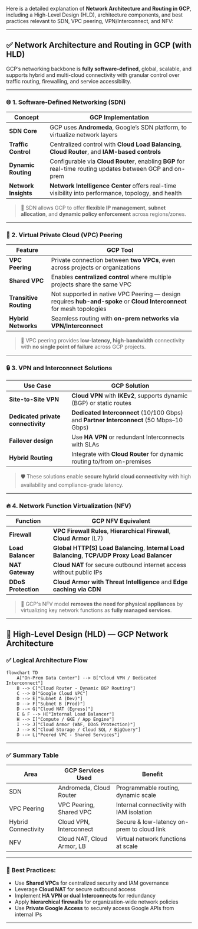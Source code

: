 Here is a detailed explanation of **Network Architecture and Routing in GCP**, including a High-Level Design (HLD), architecture components, and best practices relevant to SDN, VPC peering, VPN/Interconnect, and NFV:

---

## ✅ Network Architecture and Routing in GCP (with HLD)

GCP’s networking backbone is **fully software-defined**, global, scalable, and supports hybrid and multi-cloud connectivity with granular control over traffic routing, firewalling, and service accessibility.

---

### 🌐 1. **Software-Defined Networking (SDN)**

| Concept              | GCP Implementation                                                                                        |
| -------------------- | --------------------------------------------------------------------------------------------------------- |
| **SDN Core**         | GCP uses **Andromeda**, Google’s SDN platform, to virtualize network layers                               |
| **Traffic Control**  | Centralized control with **Cloud Load Balancing**, **Cloud Router**, and **IAM-based controls**           |
| **Dynamic Routing**  | Configurable via **Cloud Router**, enabling **BGP** for real-time routing updates between GCP and on-prem |
| **Network Insights** | **Network Intelligence Center** offers real-time visibility into performance, topology, and health        |

> 📌 SDN allows GCP to offer **flexible IP management**, **subnet allocation**, and **dynamic policy enforcement** across regions/zones.

---

### 🔗 2. **Virtual Private Cloud (VPC) Peering**

| Feature                | GCP Tool                                                                                                              |
| ---------------------- | --------------------------------------------------------------------------------------------------------------------- |
| **VPC Peering**        | Private connection between **two VPCs**, even across projects or organizations                                        |
| **Shared VPC**         | Enables **centralized control** where multiple projects share the same VPC                                            |
| **Transitive Routing** | Not supported in native VPC Peering — design requires **hub-and-spoke** or **Cloud Interconnect** for mesh topologies |
| **Hybrid Networks**    | Seamless routing with **on-prem networks via VPN/Interconnect**                                                       |

> 🔄 VPC peering provides **low-latency, high-bandwidth** connectivity with **no single point of failure** across GCP projects.

---

### 🔒 3. **VPN and Interconnect Solutions**

| Use Case                           | GCP Solution                                                                            |
| ---------------------------------- | --------------------------------------------------------------------------------------- |
| **Site-to-Site VPN**               | **Cloud VPN** with **IKEv2**, supports dynamic (BGP) or static routes                   |
| **Dedicated private connectivity** | **Dedicated Interconnect** (10/100 Gbps) and **Partner Interconnect** (50 Mbps–10 Gbps) |
| **Failover design**                | Use **HA VPN** or redundant Interconnects with SLAs                                     |
| **Hybrid Routing**                 | Integrate with **Cloud Router** for dynamic routing to/from on-premises                 |

> 🛡️ These solutions enable **secure hybrid cloud connectivity** with high availability and compliance-grade latency.

---

### 🔥 4. **Network Function Virtualization (NFV)**

| Function            | GCP NFV Equivalent                                                                              |
| ------------------- | ----------------------------------------------------------------------------------------------- |
| **Firewall**        | **VPC Firewall Rules**, **Hierarchical Firewall**, **Cloud Armor** (L7)                         |
| **Load Balancer**   | **Global HTTP(S) Load Balancing**, **Internal Load Balancing**, **TCP/UDP Proxy Load Balancer** |
| **NAT Gateway**     | **Cloud NAT** for secure outbound internet access without public IPs                            |
| **DDoS Protection** | **Cloud Armor with Threat Intelligence** and **Edge caching via CDN**                           |

> 🧩 GCP's NFV model **removes the need for physical appliances** by virtualizing key network functions as **fully managed services**.

---

## 🧩 High-Level Design (HLD) — GCP Network Architecture

### ✅ Logical Architecture Flow

```mermaid
flowchart TD
    A["On-Prem Data Center"] --> B["Cloud VPN / Dedicated Interconnect"]
    B --> C["Cloud Router - Dynamic BGP Routing"]
    C --> D["Google Cloud VPC"]
    D --> E["Subnet A (Dev)"]
    D --> F["Subnet B (Prod)"]
    D --> G["Cloud NAT (Egress)"]
    E & F --> H["Internal Load Balancer"]
    H --> I["Compute / GKE / App Engine"]
    I --> J["Cloud Armor (WAF, DDoS Protection)"]
    J --> K["Cloud Storage / Cloud SQL / BigQuery"]
    D --> L["Peered VPC - Shared Services"]
```

---

### ✅ Summary Table

| Area                | GCP Services Used          | Benefit                                    |
| ------------------- | -------------------------- | ------------------------------------------ |
| SDN                 | Andromeda, Cloud Router    | Programmable routing, dynamic scale        |
| VPC Peering         | VPC Peering, Shared VPC    | Internal connectivity with IAM isolation   |
| Hybrid Connectivity | Cloud VPN, Interconnect    | Secure & low-latency on-prem to cloud link |
| NFV                 | Cloud NAT, Cloud Armor, LB | Virtual network functions at scale         |

---

### 📌 Best Practices:

* Use **Shared VPCs** for centralized security and IAM governance
* Leverage **Cloud NAT** for secure outbound access
* Implement **HA VPN or dual Interconnects** for redundancy
* Apply **hierarchical firewalls** for organization-wide network policies
* Use **Private Google Access** to securely access Google APIs from internal IPs

---


